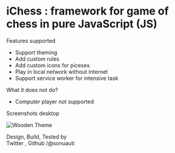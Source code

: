 # iChess : framework for game of chess in pure JavaScript (JS)

Features supported
- Support theming
- Add custom rules
- Add custom icons for piceses 
- Play in local network without internet
- Support service worker for intensive task


What it does not do?
- Computer player not supported

Screenshots desktop

![Wooden Theme](https://github.com/sonuauti/iChess/blob/main/black_theme.png&v=4&s=400)

Design, Build, Tested by   
Twitter , Github /@sonuauti
